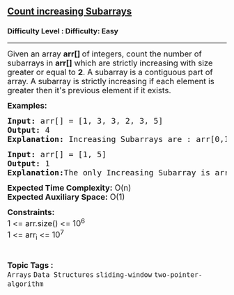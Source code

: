 <h2><a href="https://www.geeksforgeeks.org/problems/count-increasing-subarrays5301/1?page=1&category=sliding-window&difficulty=Easy&sortBy=submissions">Count increasing Subarrays</a></h2><h3>Difficulty Level : Difficulty: Easy</h3><hr><div class="problems_problem_content__Xm_eO"><p><span style="font-size: 18px;">Given an array <strong>arr[]&nbsp;</strong>of integers, count the number of subarrays in <strong>arr[]</strong> which are strictly increasing with size greater or equal to <strong>2</strong>. A subarray is a contiguous part of array. A subarray is strictly increasing if each element is greater then it's previous element if it exists.</span></p>
<p><span style="font-size: 18px;"><strong>Examples:</strong></span></p>
<pre><span style="font-size: 18px;"><strong>Input: </strong>arr[] = [1, 3, 3, 2, 3, 5]
<strong>Output:</strong> 4
<strong>Explanation: </strong>Increasing Subarrays are : arr[0,1], arr[3,4], arr[3,5], arr[4,5].</span></pre>
<pre><span style="font-size: 18px;"><strong>Input: </strong>arr[] = [1, 5] 
<strong>Output:</strong> 1
<strong>Explanation:</strong>The only Increasing Subarray is arr[0,1].</span></pre>
<p><span style="font-size: 18px;"><strong>Expected Time Complexity:</strong> O(n)<br><strong>Expected Auxiliary Space:</strong> O(1)</span></p>
<p><span style="font-size: 18px;"><strong>Constraints:</strong><br>1 &lt;= arr.size() &lt;= 10<sup>6</sup><br>1 &lt;= arr<sub>i</sub> &lt;= 10<sup>7</sup></span></p></div><br><p><span style=font-size:18px><strong>Topic Tags : </strong><br><code>Arrays</code>&nbsp;<code>Data Structures</code>&nbsp;<code>sliding-window</code>&nbsp;<code>two-pointer-algorithm</code>&nbsp;